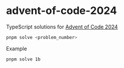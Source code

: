 # advent-of-code-2024

TypeScript solutions for [Advent of Code 2024](https://adventofcode.com/2024)

```bash
pnpm solve <problem_number>
```

Example

```bash
pnpm solve 1b
```
